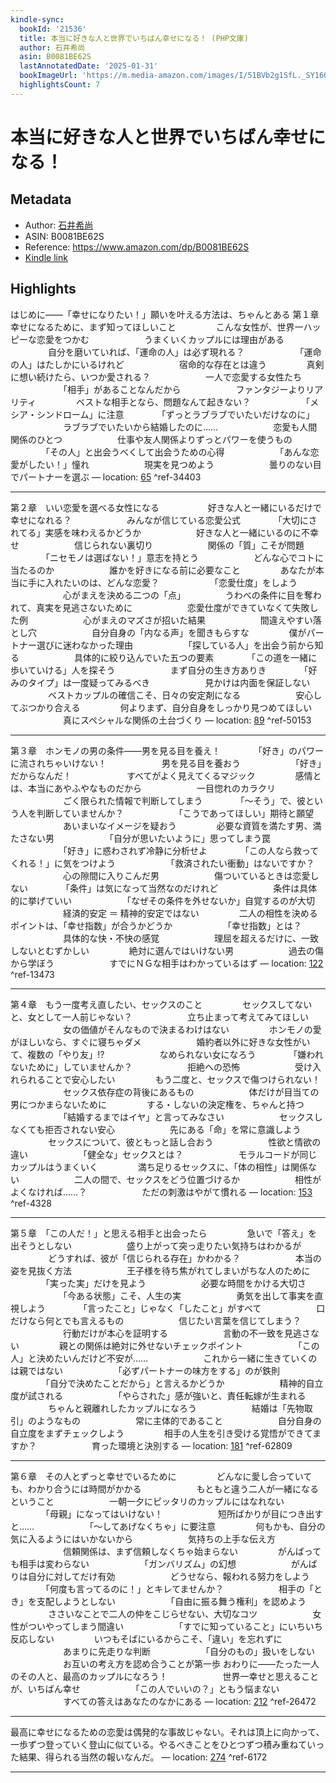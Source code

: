 ```yaml
---
kindle-sync:
  bookId: '21536'
  title: 本当に好きな人と世界でいちばん幸せになる！ (PHP文庫)
  author: 石井希尚
  asin: B0081BE62S
  lastAnnotatedDate: '2025-01-31'
  bookImageUrl: 'https://m.media-amazon.com/images/I/51BVb2g1SfL._SY160.jpg'
  highlightsCount: 7
---
```

# 本当に好きな人と世界でいちばん幸せになる！
## Metadata
* Author: [石井希尚](https://www.amazon.comundefined)
* ASIN: B0081BE62S
* Reference: https://www.amazon.com/dp/B0081BE62S
* [Kindle link](kindle://book?action=open&asin=B0081BE62S)

## Highlights
はじめに――「幸せになりたい！」願いを叶える方法は、ちゃんとある 第１章　幸せになるために、まず知ってほしいこと 　　　　 こんな女性が、世界一ハッピーな恋愛をつかむ 　　　　　　うまくいくカップルには理由がある 　　　　 自分を磨いていれば、「運命の人」は必ず現れる？ 　　　　　　「運命の人」はたしかにいるけれど 　　　　　　宿命的な存在とは違う 　　　　 真剣に想い続けたら、いつか愛される？ 　　　　　　一人で恋愛する女性たち 　　　　　　「相手」があることなんだから 　　　　　　ファンタジーよりリアリティ 　　　　 ベストな相手となら、問題なんて起きない？ 　　　　　　「メシア・シンドローム」に注意 　　　　「ずっとラブラブでいたいだけなのに」 　　　　　　ラブラブでいたいから結婚したのに…… 　　　　　　恋愛も人間関係のひとつ 　　　　　　仕事や友人関係よりずっとパワーを使うもの 　　　　「その人」と出会うべくして出会うための心得 　　　　　　「あんな恋愛がしたい！」憧れ 　　　　　　現実を見つめよう 　　　　　　曇りのない目でパートナーを選ぶ — location: [65](kindle://book?action=open&asin=B0081BE62S&location=65) ^ref-34403

---
第２章　いい恋愛を選べる女性になる　 　　　　 好きな人と一緒にいるだけで幸せになれる？ 　　　　　　みんなが信じている恋愛公式 　　　　「大切にされてる」実感を味わえるかどうか 　　　　　　好きな人と一緒にいるのに不幸せ 　　　　　　信じられない裏切り 　　　　　　関係の「質」こそが問題 　　　　「ニセモノは選ばない！」意志を持とう 　　　　　　どんな心でコトに当たるのか 　　　　　　誰かを好きになる前に必要なこと 　　　　 あなたが本当に手に入れたいのは、どんな恋愛？ 　　　　　　「恋愛仕度」をしよう 　　　　　　心がまえを決める二つの「点」 　　　　 うわべの条件に目を奪われて、真実を見逃さないために 　　　　　　恋愛仕度ができていなくて失敗した例 　　　　　　心がまえのマズさが招いた結果 　　　　　　間違えやすい落とし穴 　　　　　　自分自身の「内なる声」を聞きもらすな 　　　　 僕がパートナー選びに迷わなかった理由 　　　　　　「探している人」を出会う前から知る 　　　　　　具体的に絞り込んでいた五つの要素 　　　　「この道を一緒に歩いていける」人を探そう 　　　　　　まず自分の生き方ありき 　　　　「好みのタイプ」は一度疑ってみるべき 　　　　　　見かけは内面を保証しない 　　　　 ベストカップルの確信こそ、日々の安定剤になる 　　　　　　安心してぶつかり合える 　　　　 何よりまず、自分自身をしっかり見つめてほしい 　　　　　　真にスペシャルな関係の土台づくり — location: [89](kindle://book?action=open&asin=B0081BE62S&location=89) ^ref-50153

---
第３章　ホンモノの男の条件――男を見る目を養え！ 　　　　「好き」のパワーに流されちゃいけない！ 　　　　　　男を見る目を養おう 　　　　　　「好き」だからなんだ！ 　　　　　　すべてがよく見えてくるマジック 　　　　 感情とは、本当にあやふやなものだから 　　　　　　一目惚れのカラクリ 　　　　　　ごく限られた情報で判断してしまう 　　　　「～そう」で、彼という人を判断していませんか？ 　　　　　　「こうであってほしい」期待と願望 　　　　　　あいまいなイメージを疑おう 　　　　 必要な資質を満たす男、満たさない男 　　　　　　「自分が思いたいように」思ってしまう罠 　　　　　　「好き」に惑わされず冷静に分析せよ 　　　　「この人なら救ってくれる！」に気をつけよう 　　　　　　「救済されたい衝動」はないですか？ 　　　　　　心の隙間に入りこんだ男 　　　　　　傷ついているときは恋愛しない 　　　　「条件」は気になって当然なのだけれど 　　　　　　条件は具体的に挙げていい 　　　　　　「なぜその条件を外せないか」自覚するのが大切 　　　　　　経済的安定 ＝ 精神的安定ではない 　　　　 二人の相性を決めるポイントは、「幸せ指数」が合うかどうか 　　　　　　「幸せ指数」とは？ 　　　　　　具体的な快・不快の感覚 　　　　　　理屈を超えるだけに、一致しないとむずかしい 　　　　 絶対に選んではいけない男 　　　　　　過去の傷から学ぼう 　　　　　　すでにＮＧな相手はわかっているはず — location: [122](kindle://book?action=open&asin=B0081BE62S&location=122) ^ref-13473

---
第４章　もう一度考え直したい、セックスのこと 　　　　 セックスしてないと、女として一人前じゃない？ 　　　　　　立ち止まって考えてみてほしい 　　　　　　女の価値がそんなもので決まるわけはない 　　　　 ホンモノの愛がほしいなら、すぐに寝ちゃダメ 　　　　　　婚約者以外に好きな女性がいて、複数の「やり友」!? 　　　　　　なめられない女になろう 　　　　「嫌われないために」していませんか？ 　　　　　　拒絶への恐怖 　　　　　　受け入れられることで安心したい 　　　　 もう二度と、セックスで傷つけられない！ 　　　　　　セックス依存症の背後にあるもの 　　　　　　体だけが目当ての男につかまらないために 　　　　 する・しないの決定権を、ちゃんと持つ 　　　　　　「結婚するまではイヤ」と言ってみなさい 　　　　　　セックスしなくても拒否されない安心 　　　　　　先にある「命」を常に意識しよう 　　　　 セックスについて、彼ともっと話し合おう 　　　　　　性欲と情欲の違い 　　　　　　「健全な」セックスとは？ 　　　　　　モラルコードが同じカップルはうまくいく 　　　　 満ち足りるセックスに、「体の相性」は関係ない 　　　　　　二人の間で、セックスをどう位置づけるか 　　　　　　相性がよくなければ……？ 　　　　　　ただの刺激はやがて慣れる — location: [153](kindle://book?action=open&asin=B0081BE62S&location=153) ^ref-4328

---
第５章　「この人だ！」と思える相手と出会ったら 　　　　 急いで「答え」を出そうとしない 　　　　　　盛り上がって突っ走りたい気持ちはわかるが 　　　　 どうすれば、彼が「信じられる存在」かわかる？ 　　　　　　本当の姿を見抜く方法 　　　　　　王子様を待ち焦がれてしまいがちな人のために 　　　　「実った実」だけを見よう 　　　　　　必要な時間をかける大切さ 　　　　　　「今ある状態」こそ、人生の実 　　　　　　勇気を出して事実を直視しよう 　　　　「言ったこと」じゃなく「したこと」がすべて 　　　　　　口だけなら何とでも言えるもの 　　　　　　信じたい言葉を信じてしまう？ 　　　　　　行動だけが本心を証明する 　　　　　　言動の不一致を見逃さない 　　　　 親との関係は絶対に外せないチェックポイント 　　　　　　「この人」と決めたいんだけど不安が…… 　　　　　　これから一緒に生きていくのは親ではない 　　　　　　「必ずパートナーの味方をする」のが鉄則 　　　　「自分で決めたことだから」と言えるかどうか 　　　　　　精神的自立度が試される 　　　　　　「やらされた」感が強いと、責任転嫁が生まれる 　　　　 ちゃんと親離れしたカップルになろう 　　　　　　結婚は「先物取引」のようなもの 　　　　　　常に主体的であること 　　　　　　自分自身の自立度をまずチェックしよう 　　　　 相手の人生を引き受ける覚悟ができてますか？ 　　　　　　育った環境と決別する — location: [181](kindle://book?action=open&asin=B0081BE62S&location=181) ^ref-62809

---
第６章　その人とずっと幸せでいるために 　　　　 どんなに愛し合っていても、わかり合うには時間がかかる 　　　　　　もともと違う二人が一緒になるということ 　　　　　　一朝一夕にピッタリのカップルにはなれない 　　　　「母親」になってはいけない！ 　　　　　　短所ばかりが目につき出すと…… 　　　　　　「～してあげなくちゃ」に要注意 　　　　 何もかも、自分の気に入るようにはいかないから 　　　　　　気持ちの上手な伝え方 　　　　　　信頼関係は、まず信頼しなくちゃ始まらない 　　　　 がんばっても相手は変わらない 　　　　　　「ガンバリズム」の幻想 　　　　　　がんばりは自分に対してだけ有効 　　　　　　どうせなら、報われる努力をしよう 　　　　「何度も言ってるのに！」とキレてませんか？ 　　　　　　相手の「とき」を支配しようとしない 　　　　　　「自由に振る舞う権利」を認めよう 　　　　 ささいなことで二人の仲をこじらせない、大切なコツ 　　　　　　女性がついやってしまう間違い 　　　　　　「すでに知っていること」にいちいち反応しない 　　　　 いつもそばにいるからこそ、「違い」を忘れずに 　　　　　　あまりに先走りな判断 　　　　　　「自分のもの」扱いをしない 　　　　　　お互いの考え方を認め合うことが第一歩 おわりに――たった一人のその人と、最高のカップルになろう！ 　　　　　　世界一幸せと思えることが、いちばん幸せ 　　　　　　「この人でいいの？」ともう悩まない 　　　　　　すべての答えはあなたのなかにある — location: [212](kindle://book?action=open&asin=B0081BE62S&location=212) ^ref-26472

---
最高に幸せになるための恋愛は偶発的な事故じゃない。それは頂上に向かって、一歩ずつ登っていく登山に似ている。やるべきことをひとつずつ積み重ねていった結果、得られる当然の報いなんだ。 — location: [274](kindle://book?action=open&asin=B0081BE62S&location=274) ^ref-6172

---
